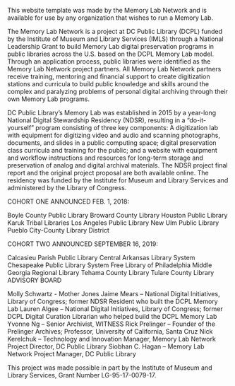 This website template was made by the Memory Lab Network and is available for use by any organization that wishes to run a Memory Lab.

The Memory Lab Network is a project at DC Public Library (DCPL) funded by the Institute of Museum and Library Services (IMLS) through a National Leadership Grant to build Memory Lab digital preservation programs in public libraries across the U.S. based on the DCPL Memory Lab model. Through an application process, public libraries were identified as the Memory Lab Network project partners. All Memory Lab Network partners receive training, mentoring and financial support to create digitization stations and curricula to build public knowledge and skills around the complex and paralyzing problems of personal digital archiving through their own Memory Lab programs.

DC Public Library’s Memory Lab was established in 2015 by a year-long National Digital Stewardship Residency (NDSR), resulting in a “do-it-yourself” program consisting of three key components: A digitization lab with equipment for digitizing video and audio and scanning photographs, documents, and slides in a public computing space; digital preservation class curricula and training for the public; and a website with equipment and workflow instructions and resources for long-term storage and preservation of analog and digital archival materials. The NDSR project final report and the original project proposal are both available online. The residency was funded by the Institute for Museum and Library Services and administered by the Library of Congress.

COHORT ONE
ANNOUNCED FEB. 1, 2018:

Boyle County Public Library
Broward County Library
Houston Public Library
Karuk Tribal Libraries
Los Angeles Public Library
New Ulm Public Library
Pueblo City-County Library District

COHORT TWO
ANNOUNCED SEPTEMBER 16, 2019:

Calcasieu Parish Public Library
Central Arkansas Library System
Chesapeake Public Library System
Free Library of Philadelphia
Middle Georgia Regional Library
Tehama County Library
Tulare County Library
ADVISORY BOARD

Molly Schwartz - Mother Jones
Jaime Mears – National Digital Initiatives, Library of Congress; former NDSR Resident who built the DCPL Memory Lab
Lauren Algee – National Digital Initiatives, Library of Congress; former DCPL Digital Curation Librarian who helped build the DCPL Memory Lab
Yvonne Ng – Senior Archivist, WITNESS
Rick Prelinger – Founder of the Prelinger Archives; Professor, University of California, Santa Cruz
Nick Kerelchuk – Technology and Innovation Manager, Memory Lab Network Project Director, DC Public Library
Siobhan C. Hagan – Memory Lab Network Project Manager, DC Public Library

This project was made possible in part by the Institute of Museum and Library Services, Grant Number LG-95-17-0079-17.
